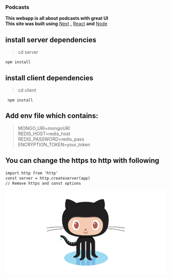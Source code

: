 ### Podcasts

**This webapp is all about podcasts with great UI** <br/>
**This site was built using** [Next](https://nextjs.org/) **,** [React](https://reactjs.org/) **and** [Node](https://nodejs.org/en/)

## install server dependencies

> cd server

```
npm install
```

## install client dependencies

> cd client

```
 npm install
```

## Add env file which contains:

> MONGO_URI=mongoURI <br/>
> REDIS_HOST=redis_host <br/>
> REDIS_PASSWORD=redis_pass <br/>
> ENCRYPTION_TOKEN=your_token <br/>

## You can change the https to http with following

```
import http from 'http'
const server = http.createserver(app)
// Remove https and const options
```

![Gotthat](./client/assets/gt.png)
